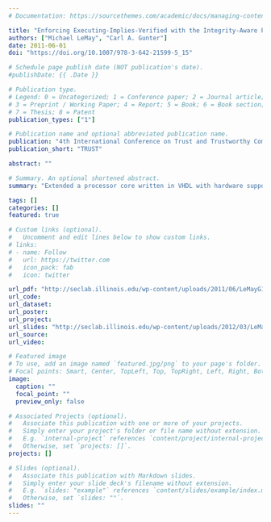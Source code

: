```yaml
---
# Documentation: https://sourcethemes.com/academic/docs/managing-content/

title: "Enforcing Executing-Implies-Verified with the Integrity-Aware Processor"
authors: ["Michael LeMay", "Carl A. Gunter"]
date: 2011-06-01
doi: "https://doi.org/10.1007/978-3-642-21599-5_15"

# Schedule page publish date (NOT publication's date).
#publishDate: {{ .Date }}

# Publication type.
# Legend: 0 = Uncategorized; 1 = Conference paper; 2 = Journal article;
# 3 = Preprint / Working Paper; 4 = Report; 5 = Book; 6 = Book section;
# 7 = Thesis; 8 = Patent
publication_types: ["1"]

# Publication name and optional abbreviated publication name.
publication: "4th International Conference on Trust and Trustworthy Computing"
publication_short: "TRUST"

abstract: ""

# Summary. An optional shortened abstract.
summary: "Extended a processor core written in VHDL with hardware support for detecting attempts to execute unverified code.  Developed an integrity kernel and network server to enforce code whitelisting using processor extensions.  Evaluated using an FPGA."

tags: []
categories: []
featured: true

# Custom links (optional).
#   Uncomment and edit lines below to show custom links.
# links:
# - name: Follow
#   url: https://twitter.com
#   icon_pack: fab
#   icon: twitter

url_pdf: "http://seclab.illinois.edu/wp-content/uploads/2011/06/LeMayG11-TRUST.pdf"
url_code:
url_dataset:
url_poster:
url_project:
url_slides: "http://seclab.illinois.edu/wp-content/uploads/2012/03/LeMayG11-TRUST.ppt"
url_source:
url_video:

# Featured image
# To use, add an image named `featured.jpg/png` to your page's folder. 
# Focal points: Smart, Center, TopLeft, Top, TopRight, Left, Right, BottomLeft, Bottom, BottomRight.
image:
  caption: ""
  focal_point: ""
  preview_only: false

# Associated Projects (optional).
#   Associate this publication with one or more of your projects.
#   Simply enter your project's folder or file name without extension.
#   E.g. `internal-project` references `content/project/internal-project/index.md`.
#   Otherwise, set `projects: []`.
projects: []

# Slides (optional).
#   Associate this publication with Markdown slides.
#   Simply enter your slide deck's filename without extension.
#   E.g. `slides: "example"` references `content/slides/example/index.md`.
#   Otherwise, set `slides: ""`.
slides: ""
---
```

